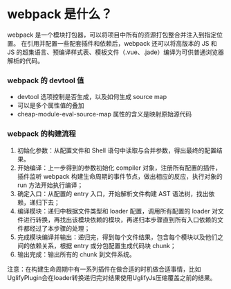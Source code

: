 # webpack 是什么？
webpack 是一个模块打包器，可以将项目中所有的资源打包整合并注入到指定位置。
在引用并配置一些配套插件和依赖后，webpack 还可以将高版本的 JS 和 JS 的超集语言、预编译样式表、模板文件（.vue、.jade）编译为可供普通浏览器解析的代码。

### webpack 的 devtool 值
- devtool 选项控制是否生成，以及如何生成 source map
- 可以是多个属性值的叠加
- cheap-module-eval-source-map 属性的含义是映射原始源代码

### webpack 的构建流程
1. 初始化参数：从配置文件和 Shell 语句中读取与合并参数，得出最终的配置结果。
2. 开始编译：上一步得到的参数初始化 compiler 对象，注册所有配置的插件，插件监听 webpack 构建生命周期的事件节点，做出相应的反应，执行对象的 run 方法开始执行编译；
3. 确定入口：从配置的 entry 入口，开始解析文件构建 AST 语法树，找出依赖，递归下去；
4. 编译模块：递归中根据文件类型和 loader 配置，调用所有配置的 loader 对文件进行转换，再找出该模块依赖的模块，再递归本步骤直到所有入口依赖的文件都经过了本步骤的处理；
5. 完成模块编译并输出：递归完，得到每个文件结果，包含每个模块以及他们之间的依赖关系，根据 entry 或分包配置生成代码块 chunk；
6. 输出完成：输出所有的 chunk 到文件系统。

注意：在构建生命周期中有一系列插件在做合适的时机做合适事情，比如UglifyPlugin会在loader转换递归完对结果使用UglifyJs压缩覆盖之前的结果。